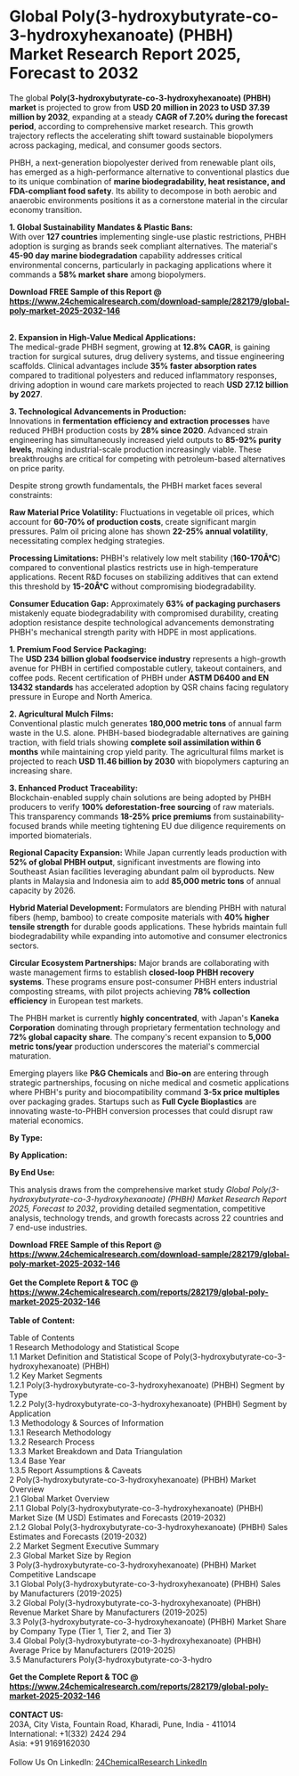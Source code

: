 <h1>Global Poly(3-hydroxybutyrate-co-3-hydroxyhexanoate) (PHBH) Market Research Report 2025, Forecast to 2032</h1><p>The global <strong>Poly(3-hydroxybutyrate-co-3-hydroxyhexanoate) (PHBH) market</strong> is projected to grow from <strong>USD 20 million in 2023 to USD 37.39 million by 2032</strong>, expanding at a steady <strong>CAGR of 7.20% during the forecast period</strong>, according to comprehensive market research. This growth trajectory reflects the accelerating shift toward sustainable biopolymers across packaging, medical, and consumer goods sectors.</p><p>PHBH, a next-generation biopolyester derived from renewable plant oils, has emerged as a high-performance alternative to conventional plastics due to its unique combination of <strong>marine biodegradability, heat resistance, and FDA-compliant food safety</strong>. Its ability to decompose in both aerobic and anaerobic environments positions it as a cornerstone material in the circular economy transition.</p><p><strong>1. Global Sustainability Mandates &amp; Plastic Bans:</strong><br>
With over <strong>127 countries</strong> implementing single-use plastic restrictions, PHBH adoption is surging as brands seek compliant alternatives. The material's <strong>45-90 day marine biodegradation</strong> capability addresses critical environmental concerns, particularly in packaging applications where it commands a <strong>58% market share</strong> among biopolymers.</p><div><b>Download FREE Sample of this Report @ 
            <a href="https://www.24chemicalresearch.com/download-sample/282179/global-poly-market-2025-2032-146">
            https://www.24chemicalresearch.com/download-sample/282179/global-poly-market-2025-2032-146</a></b></div><br><p><strong>2. Expansion in High-Value Medical Applications:</strong><br>
The medical-grade PHBH segment, growing at <strong>12.8% CAGR</strong>, is gaining traction for surgical sutures, drug delivery systems, and tissue engineering scaffolds. Clinical advantages include <strong>35% faster absorption rates</strong> compared to traditional polyesters and reduced inflammatory responses, driving adoption in wound care markets projected to reach <strong>USD 27.12 billion by 2027</strong>.</p><p><strong>3. Technological Advancements in Production:</strong><br>
Innovations in <strong>fermentation efficiency and extraction processes</strong> have reduced PHBH production costs by <strong>28% since 2020</strong>. Advanced strain engineering has simultaneously increased yield outputs to <strong>85-92% purity levels</strong>, making industrial-scale production increasingly viable. These breakthroughs are critical for competing with petroleum-based alternatives on price parity.</p><p>Despite strong growth fundamentals, the PHBH market faces several constraints:</p><p><strong>Raw Material Price Volatility:</strong> Fluctuations in vegetable oil prices, which account for <strong>60-70% of production costs</strong>, create significant margin pressures. Palm oil pricing alone has shown <strong>22-25% annual volatility</strong>, necessitating complex hedging strategies.</p><p><strong>Processing Limitations:</strong> PHBH's relatively low melt stability (<strong>160-170Â°C</strong>) compared to conventional plastics restricts use in high-temperature applications. Recent R&amp;D focuses on stabilizing additives that can extend this threshold by <strong>15-20Â°C</strong> without compromising biodegradability.</p><p><strong>Consumer Education Gap:</strong> Approximately <strong>63% of packaging purchasers</strong> mistakenly equate biodegradability with compromised durability, creating adoption resistance despite technological advancements demonstrating PHBH's mechanical strength parity with HDPE in most applications.</p><p><strong>1. Premium Food Service Packaging:</strong><br>
The <strong>USD 234 billion global foodservice industry</strong> represents a high-growth avenue for PHBH in certified compostable cutlery, takeout containers, and coffee pods. Recent certification of PHBH under <strong>ASTM D6400 and EN 13432 standards</strong> has accelerated adoption by QSR chains facing regulatory pressure in Europe and North America.</p><p><strong>2. Agricultural Mulch Films:</strong><br>
Conventional plastic mulch generates <strong>180,000 metric tons</strong> of annual farm waste in the U.S. alone. PHBH-based biodegradable alternatives are gaining traction, with field trials showing <strong>complete soil assimilation within 6 months</strong> while maintaining crop yield parity. The agricultural films market is projected to reach <strong>USD 11.46 billion by 2030</strong> with biopolymers capturing an increasing share.</p><p><strong>3. Enhanced Product Traceability:</strong><br>
Blockchain-enabled supply chain solutions are being adopted by PHBH producers to verify <strong>100% deforestation-free sourcing</strong> of raw materials. This transparency commands <strong>18-25% price premiums</strong> from sustainability-focused brands while meeting tightening EU due diligence requirements on imported biomaterials.</p><p><strong>Regional Capacity Expansion:</strong> While Japan currently leads production with <strong>52% of global PHBH output</strong>, significant investments are flowing into Southeast Asian facilities leveraging abundant palm oil byproducts. New plants in Malaysia and Indonesia aim to add <strong>85,000 metric tons</strong> of annual capacity by 2026.</p><p><strong>Hybrid Material Development:</strong> Formulators are blending PHBH with natural fibers (hemp, bamboo) to create composite materials with <strong>40% higher tensile strength</strong> for durable goods applications. These hybrids maintain full biodegradability while expanding into automotive and consumer electronics sectors.</p><p><strong>Circular Ecosystem Partnerships:</strong> Major brands are collaborating with waste management firms to establish <strong>closed-loop PHBH recovery systems</strong>. These programs ensure post-consumer PHBH enters industrial composting streams, with pilot projects achieving <strong>78% collection efficiency</strong> in European test markets.</p><p>The PHBH market is currently <strong>highly concentrated</strong>, with Japan's <strong>Kaneka Corporation</strong> dominating through proprietary fermentation technology and <strong>72% global capacity share</strong>. The company's recent expansion to <strong>5,000 metric tons/year</strong> production underscores the material's commercial maturation.</p><p>Emerging players like <strong>P&amp;G Chemicals</strong> and <strong>Bio-on</strong> are entering through strategic partnerships, focusing on niche medical and cosmetic applications where PHBH's purity and biocompatibility command <strong>3-5x price multiples</strong> over packaging grades. Startups such as <strong>Full Cycle Bioplastics</strong> are innovating waste-to-PHBH conversion processes that could disrupt raw material economics.</p><p><strong>By Type:</strong></p><p><strong>By Application:</strong></p><p><strong>By End Use:</strong></p><p>This analysis draws from the comprehensive market study <em>Global Poly(3-hydroxybutyrate-co-3-hydroxyhexanoate) (PHBH) Market Research Report 2025, Forecast to 2032</em>, providing detailed segmentation, competitive analysis, technology trends, and growth forecasts across 22 countries and 7 end-use industries.</p><div><b>Download FREE Sample of this Report @ 
            <a href="https://www.24chemicalresearch.com/download-sample/282179/global-poly-market-2025-2032-146">
            https://www.24chemicalresearch.com/download-sample/282179/global-poly-market-2025-2032-146</a></b></div><br><div><b>Get the Complete Report & TOC @ 
            <a href="https://www.24chemicalresearch.com/reports/282179/global-poly-market-2025-2032-146">
            https://www.24chemicalresearch.com/reports/282179/global-poly-market-2025-2032-146</a></b></div><br>
            <b>Table of Content:</b><p>Table of Contents<br />
1 Research Methodology and Statistical Scope<br />
1.1 Market Definition and Statistical Scope of Poly(3-hydroxybutyrate-co-3-hydroxyhexanoate) (PHBH)<br />
1.2 Key Market Segments<br />
1.2.1 Poly(3-hydroxybutyrate-co-3-hydroxyhexanoate) (PHBH) Segment by Type<br />
1.2.2 Poly(3-hydroxybutyrate-co-3-hydroxyhexanoate) (PHBH) Segment by Application<br />
1.3 Methodology & Sources of Information<br />
1.3.1 Research Methodology<br />
1.3.2 Research Process<br />
1.3.3 Market Breakdown and Data Triangulation<br />
1.3.4 Base Year<br />
1.3.5 Report Assumptions & Caveats<br />
2 Poly(3-hydroxybutyrate-co-3-hydroxyhexanoate) (PHBH) Market Overview<br />
2.1 Global Market Overview<br />
2.1.1 Global Poly(3-hydroxybutyrate-co-3-hydroxyhexanoate) (PHBH) Market Size (M USD) Estimates and Forecasts (2019-2032)<br />
2.1.2 Global Poly(3-hydroxybutyrate-co-3-hydroxyhexanoate) (PHBH) Sales Estimates and Forecasts (2019-2032)<br />
2.2 Market Segment Executive Summary<br />
2.3 Global Market Size by Region<br />
3 Poly(3-hydroxybutyrate-co-3-hydroxyhexanoate) (PHBH) Market Competitive Landscape<br />
3.1 Global Poly(3-hydroxybutyrate-co-3-hydroxyhexanoate) (PHBH) Sales by Manufacturers (2019-2025)<br />
3.2 Global Poly(3-hydroxybutyrate-co-3-hydroxyhexanoate) (PHBH) Revenue Market Share by Manufacturers (2019-2025)<br />
3.3 Poly(3-hydroxybutyrate-co-3-hydroxyhexanoate) (PHBH) Market Share by Company Type (Tier 1, Tier 2, and Tier 3)<br />
3.4 Global Poly(3-hydroxybutyrate-co-3-hydroxyhexanoate) (PHBH) Average Price by Manufacturers (2019-2025)<br />
3.5 Manufacturers Poly(3-hydroxybutyrate-co-3-hydro</p><div><b>Get the Complete Report & TOC @ 
            <a href="https://www.24chemicalresearch.com/reports/282179/global-poly-market-2025-2032-146">
            https://www.24chemicalresearch.com/reports/282179/global-poly-market-2025-2032-146</a></b></div><br><b>CONTACT US:</b><br>
            203A, City Vista, Fountain Road, Kharadi, Pune, India - 411014<br>
            International: +1(332) 2424 294<br>
            Asia: +91 9169162030 <br><br>
            Follow Us On LinkedIn: <a href="https://www.linkedin.com/company/24chemicalresearch/">24ChemicalResearch LinkedIn</a>